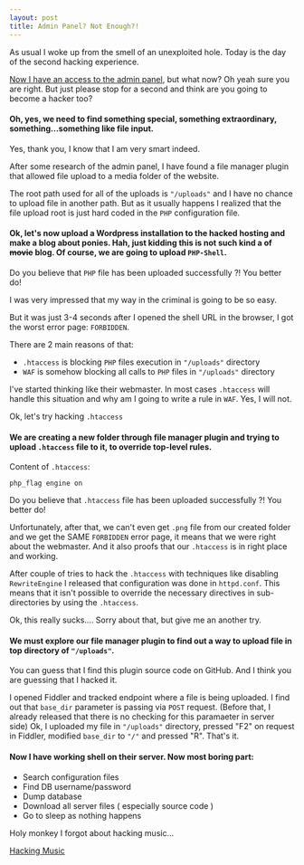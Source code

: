 ```yaml
---
layout: post
title: Admin Panel? Not Enough?!
---
```


As usual I woke up from the smell of an unexploited hole. Today is the day of the second hacking experience.

[Now I have an access to the admin panel](http://arkoc.github.io/The-day-of-the-first-hacking/), but what now? 
Oh yeah sure you are right. But just please stop for a second and think are you going to become a hacker too?

#### Oh, yes, we need to find something special, something extraordinary, something...something like file input.

Yes, thank you, I know that I am very smart indeed.

<!--break-->

After some research of the admin panel, I have found a file manager plugin that allowed file upload to a media folder of the website. 

The root path used for all of the uploads is `"/uploads"` and I have no chance to upload file in another path. But as it usually happens I realized that the file upload root is just hard coded in the `PHP` configuration file.

#### Ok, let's now upload a Wordpress installation to the hacked hosting and make a blog about ponies. Hah, just kidding this is not such kind a of <s>movie</s> blog. Of course, we are going to upload `PHP-Shell`.

Do you believe that `PHP` file has been uploaded successfully ?!
You better do!

I was very impressed that my way in the criminal is going to be so easy. 

But it was just 3-4 seconds after I opened the shell URL in the browser, I got the worst error page: `FORBIDDEN`.

There are 2 main reasons of that:

* `.htaccess` is blocking `PHP` files execution in `"/uploads"` directory
* `WAF` is somehow blocking all calls to `PHP` files in `"/uploads"` directory

I've started thinking like their webmaster. In most cases `.htaccess` will handle this situation and why am I going to write a rule in `WAF`. Yes, I will not.

Ok, let's try hacking `.htaccess`

#### We are creating a new folder through file manager plugin and trying to upload `.htaccess` file to it, to override top-level rules.

Content of `.htaccess`:

```
php_flag engine on
```

Do you believe that `.htaccess` file has been uploaded successfully ?!
You better do!

Unfortunately, after that, we can't even get `.png` file from our created folder and we get the SAME `FORBIDDEN` error page, it means that we were right about the webmaster. And it also proofs that our `.htaccess` is in right place and working.

After couple of tries to hack the `.htaccess` with techniques like disabling `RewriteEngine` I released that configuration was done in `httpd.conf`. This means that it isn't possible to override the necessary directives in sub-directories by using the `.htaccess`.

Ok, this really sucks.... Sorry about that, but give me an another try.

#### We must explore our file manager plugin to find out a way to upload file in top directory of `"/uploads"`.

You can guess that I find this plugin source code on GitHub. And I think you are guessing that I hacked it.

I opened Fiddler and tracked endpoint where a file is being uploaded. I find out that `base_dir` parameter is passing via `POST` request. (Before that, I already released that there is no checking for this paramaeter in server side) Ok, I uploaded my file in `"/uploads"` directory, pressed "F2" on request in Fiddler,  modified `base_dir` to `"/"` and pressed "R". That's it. 

#### Now I have working shell on their server. Now most boring part:

* Search configuration files
* Find DB username/password
* Dump database
* Download all server files ( especially source code )
* Go to sleep as nothing happens

Holy monkey I forgot about hacking music…

[Hacking Music](https://www.youtube.com/watch?v=CFKhLYqUA0Q)
